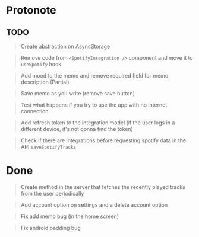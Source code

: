 # Protonote

## TODO

> Create abstraction on AsyncStorage

> Remove code from `<SpotifyIntegration />` component and move it to `useSpotify` hook

> Add mood to the memo and remove required field for memo description (Partial)

> Save memo as you write (remove save button)

> Test what happens if you try to use the app with no internet connection

> Add refresh token to the integration model (if the user logs in a different device, it's not gonna find the token)

> Check if there are integrations before requesting spotify data in the API `saveSpotifyTracks`

# Done

> Create method in the server that fetches the recently played tracks from the user periodically

> Add account option on settings and a delete account option

> Fix add memo bug (in the home screen)

> Fix android padding bug